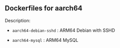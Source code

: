## Dockerfiles for aarch64

Description: 

* `aarch64-debian-sshd` : ARM64 Debian with SSHD

* `aarch64-mysql`       : ARM64 MySQL

